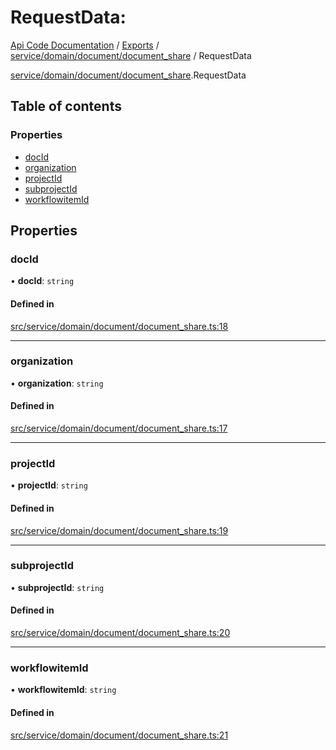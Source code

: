 # RequestData: 
 
[Api Code Documentation](../README.md) / [Exports](../modules.md) / [service/domain/document/document\_share](../modules/service_domain_document_document_share.md) / RequestData

[service/domain/document/document\_share](../modules/service_domain_document_document_share.md).RequestData

## Table of contents

### Properties

- [docId](service_domain_document_document_share.RequestData.md#docid)
- [organization](service_domain_document_document_share.RequestData.md#organization)
- [projectId](service_domain_document_document_share.RequestData.md#projectid)
- [subprojectId](service_domain_document_document_share.RequestData.md#subprojectid)
- [workflowitemId](service_domain_document_document_share.RequestData.md#workflowitemid)

## Properties

### docId

• **docId**: `string`

#### Defined in

[src/service/domain/document/document_share.ts:18](https://github.com/openkfw/TruBudget/blob/422cbec/api/src/service/domain/document/document_share.ts#L18)

___

### organization

• **organization**: `string`

#### Defined in

[src/service/domain/document/document_share.ts:17](https://github.com/openkfw/TruBudget/blob/422cbec/api/src/service/domain/document/document_share.ts#L17)

___

### projectId

• **projectId**: `string`

#### Defined in

[src/service/domain/document/document_share.ts:19](https://github.com/openkfw/TruBudget/blob/422cbec/api/src/service/domain/document/document_share.ts#L19)

___

### subprojectId

• **subprojectId**: `string`

#### Defined in

[src/service/domain/document/document_share.ts:20](https://github.com/openkfw/TruBudget/blob/422cbec/api/src/service/domain/document/document_share.ts#L20)

___

### workflowitemId

• **workflowitemId**: `string`

#### Defined in

[src/service/domain/document/document_share.ts:21](https://github.com/openkfw/TruBudget/blob/422cbec/api/src/service/domain/document/document_share.ts#L21)
